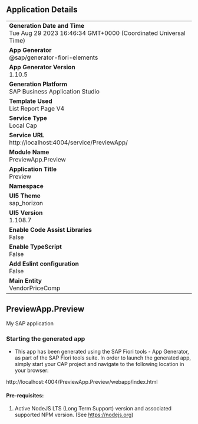 ## Application Details
|               |
| ------------- |
|**Generation Date and Time**<br>Tue Aug 29 2023 16:46:34 GMT+0000 (Coordinated Universal Time)|
|**App Generator**<br>@sap/generator-fiori-elements|
|**App Generator Version**<br>1.10.5|
|**Generation Platform**<br>SAP Business Application Studio|
|**Template Used**<br>List Report Page V4|
|**Service Type**<br>Local Cap|
|**Service URL**<br>http://localhost:4004/service/PreviewApp/
|**Module Name**<br>PreviewApp.Preview|
|**Application Title**<br>Preview|
|**Namespace**<br>|
|**UI5 Theme**<br>sap_horizon|
|**UI5 Version**<br>1.108.7|
|**Enable Code Assist Libraries**<br>False|
|**Enable TypeScript**<br>False|
|**Add Eslint configuration**<br>False|
|**Main Entity**<br>VendorPriceComp|

## PreviewApp.Preview

My SAP application

### Starting the generated app

-   This app has been generated using the SAP Fiori tools - App Generator, as part of the SAP Fiori tools suite.  In order to launch the generated app, simply start your CAP project and navigate to the following location in your browser:

http://localhost:4004/PreviewApp.Preview/webapp/index.html

#### Pre-requisites:

1. Active NodeJS LTS (Long Term Support) version and associated supported NPM version.  (See https://nodejs.org)


